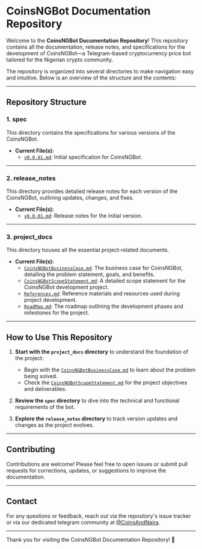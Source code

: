 # CoinsNGBot Documentation Repository

Welcome to the **CoinsNGBot Documentation Repository**! This repository contains all the documentation, release notes, and specifications for the development of CoinsNGBot—a Telegram-based cryptocurrency price bot tailored for the Nigerian crypto community.  

The repository is organized into several directories to make navigation easy and intuitive. Below is an overview of the structure and the contents:  

---

## Repository Structure

### 1. **spec**
This directory contains the specifications for various versions of the CoinsNGBot.  
- **Current File(s):**
  - [`v0.0.01.md`](./spec/v0.0.01.md): Initial specification for CoinsNGBot.  

---

### 2. **release_notes**
This directory provides detailed release notes for each version of the CoinsNGBot, outlining updates, changes, and fixes.  
- **Current File(s):**
  - [`v0.0.01.md`](./release_notes/v0.0.01.md): Release notes for the initial version.  

---

### 3. **project_docs**
This directory houses all the essential project-related documents.  
- **Current File(s):**
  - [`CoinsNGBotBusinessCase.md`](https://github.com/kennisnutz/coinsNGNBotDocs/blob/main/project_docs/CoinsNGBotBusinessCase.md): The business case for CoinsNGBot, detailing the problem statement, goals, and benefits.  
  - [`CoinsNGBotScopeStatement.md`](https://github.com/kennisnutz/coinsNGNBotDocs/blob/main/project_docs/CoinsNGBotScopeStatement.md): A detailed scope statement for the CoinsNGBot development project.  
  - [`References.md`](https://github.com/kennisnutz/coinsNGNBotDocs/blob/main/project_docs/References.md): Reference materials and resources used during project development.  
  - [`RoadMap.md`](https://github.com/kennisnutz/coinsNGNBotDocs/blob/main/project_docs/RoadMap.md): The roadmap outlining the development phases and milestones for the project.  

---

## How to Use This Repository

1. **Start with the `project_docs` directory** to understand the foundation of the project:
   - Begin with the [`CoinsNGBotBusinessCase.md`](https://github.com/kennisnutz/coinsNGNBotDocs/blob/main/project_docs/CoinsNGBotBusinessCase.md) to learn about the problem being solved.  
   - Check the [`CoinsNGBotScopeStatement.md`](https://github.com/kennisnutz/coinsNGNBotDocs/blob/main/project_docs/CoinsNGBotScopeStatement.md) for the project objectives and deliverables.  

2. **Review the `spec` directory** to dive into the technical and functional requirements of the bot.  

3. **Explore the `release_notes` directory** to track version updates and changes as the project evolves.  

---

## Contributing

Contributions are welcome! Please feel free to open issues or submit pull requests for corrections, updates, or suggestions to improve the documentation.  

---

## Contact

For any questions or feedback, reach out via the repository's issue tracker or via our dedicated telegram community at [@CoinsAndNaira](https://t.me/+GK-Rjw0b1Vc5Yzg0).  

---

Thank you for visiting the CoinsNGBot Documentation Repository! 🚀
